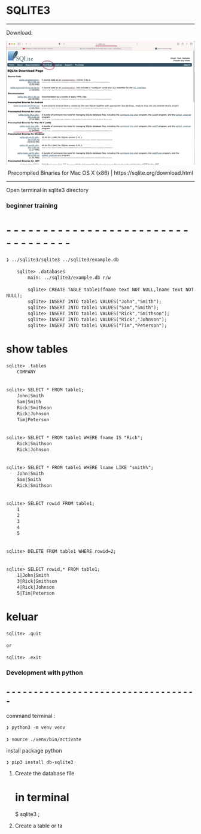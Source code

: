 # SQLITE3

---
Download:

<p align="center">
    <img src="./001-scrennshoot-download-sqlite3.png" alt="sqlite.org" style="display: block; margin: 0 auto;">
</p>
<p align="center">Precompiled Binaries for Mac OS X (x86) | https://sqlite.org/download.html</p>

---

Open terminal in sqlite3 directory

### beginner training ###
# - - - - - - - - - - - - - - - - - - - - - - - - - - - - - - - - - - 
    
    ❯ ../sqlite3/sqlite3 ../sqlite3/example.db
    
        sqlite> .databases
            main: ../sqlite3/example.db r/w
            
            sqlite> CREATE TABLE table1(fname text NOT NULL,lname text NOT NULL);
            sqlite> INSERT INTO table1 VALUES("John","Smith");
            sqlite> INSERT INTO table1 VALUES("Sam","Smith");
            sqlite> INSERT INTO table1 VALUES("Rick","Smithson");
            sqlite> INSERT INTO table1 VALUES("Rick","Johnson");
            sqlite> INSERT INTO table1 VALUES("Tim","Peterson");



# show tables

    sqlite> .tables
        COMPANY
        

    sqlite> SELECT * FROM table1;
        John|Smith
        Sam|Smith
        Rick|Smithson
        Rick|Johnson
        Tim|Peterson


    sqlite> SELECT * FROM table1 WHERE fname IS "Rick";
        Rick|Smithson
        Rick|Johnson

    
    sqlite> SELECT * FROM table1 WHERE lname LIKE "smith%";
        John|Smith
        Sam|Smith
        Rick|Smithson


    sqlite> SELECT rowid FROM table1;
        1
        2
        3
        4
        5


    sqlite> DELETE FROM table1 WHERE rowid=2;


    sqlite> SELECT rowid,* FROM table1;
        1|John|Smith
        3|Rick|Smithson
        4|Rick|Johnson
        5|Tim|Peterson
    

# keluar

    sqlite> .quit

    or

    sqlite> .exit



### Development with python ###
## - - - - - - - - - - - - - - - - - - - - - - - - - - - - - - - - - - -

command terminal : 

    ❯ python3 -m venv venv

    ❯ source ./venv/bin/activate

install package python

    ❯ pip3 install db-sqlite3


1) Create the database file
    # in terminal 
    $ sqlite3 <name-of-database>;

2) Create a table or ta
